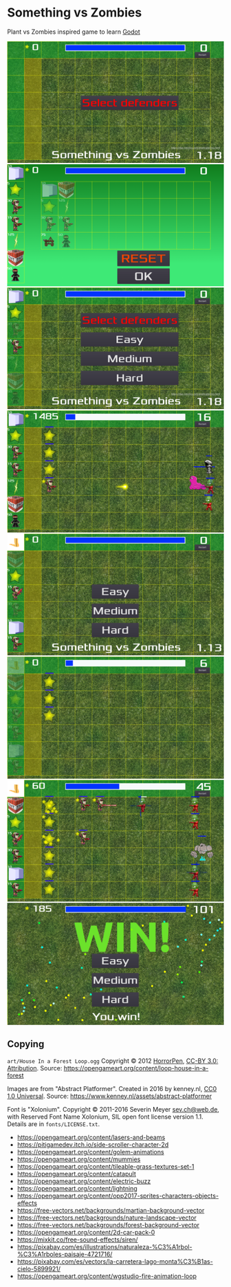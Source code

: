 # Something vs Zombies

Plant vs Zombies inspired game to learn [Godot](https://godotengine.org/)





![image](screenshots/s5.png)
![image](screenshots/s6.png)
![image](screenshots/s7.png)
![image](screenshots/s8.png)
![image](screenshots/s1.png)
![image](screenshots/s2.png)
![image](screenshots/s3.png)
![image](screenshots/s4.png)

## Copying 

`art/House In a Forest Loop.ogg` Copyright &copy; 2012 [HorrorPen](https://opengameart.org/users/horrorpen), [CC-BY 3.0: Attribution](http://creativecommons.org/licenses/by/3.0/). Source: https://opengameart.org/content/loop-house-in-a-forest

Images are from "Abstract Platformer". Created in 2016 by kenney.nl, [CC0 1.0 Universal](http://creativecommons.org/publicdomain/zero/1.0/). Source: https://www.kenney.nl/assets/abstract-platformer

Font is "Xolonium". Copyright &copy; 2011-2016 Severin Meyer <sev.ch@web.de>, with Reserved Font Name Xolonium, SIL open font license version 1.1. Details are in `fonts/LICENSE.txt`.


* https://opengameart.org/content/lasers-and-beams
* https://pitigamedev.itch.io/side-scroller-character-2d
* https://opengameart.org/content/golem-animations
* https://opengameart.org/content/mummies
* https://opengameart.org/content/tileable-grass-textures-set-1
* https://opengameart.org/content/catapult
* https://opengameart.org/content/electric-buzz
* https://opengameart.org/content/lightning
* https://opengameart.org/content/opp2017-sprites-characters-objects-effects
* https://free-vectors.net/backgrounds/martian-background-vector
* https://free-vectors.net/backgrounds/nature-landscape-vector
* https://free-vectors.net/backgrounds/forest-background-vector
* https://opengameart.org/content/2d-car-pack-0
* https://mixkit.co/free-sound-effects/siren/
* https://pixabay.com/es/illustrations/naturaleza-%C3%A1rbol-%C3%A1rboles-paisaje-4721716/
* https://pixabay.com/es/vectors/la-carretera-lago-monta%C3%B1as-cielo-5899921/
* https://opengameart.org/content/wgstudio-fire-animation-loop

